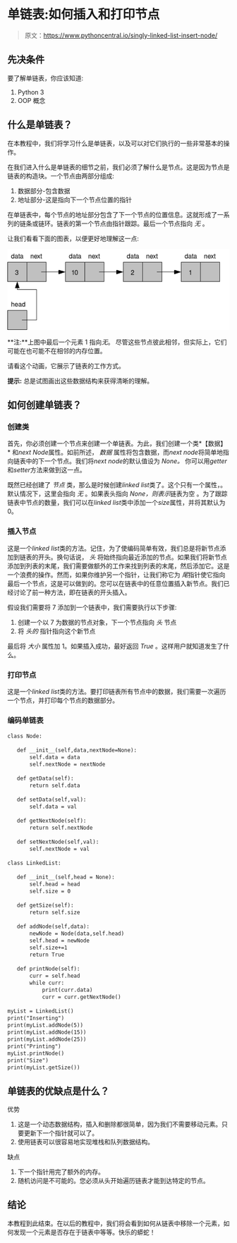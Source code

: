 # 单链表:如何插入和打印节点

> 原文：<https://www.pythoncentral.io/singly-linked-list-insert-node/>

## 先决条件

要了解单链表，你应该知道:

1.  Python 3
2.  OOP 概念

## 什么是单链表？

在本教程中，我们将学习什么是单链表，以及可以对它们执行的一些非常基本的操作。

在我们进入什么是单链表的细节之前，我们必须了解什么是节点。这是因为节点是链表的构造块。一个节点由两部分组成:

1.  数据部分-包含数据
2.  地址部分-这是指向下一个节点位置的指针

在单链表中，每个节点的地址部分包含了下一个节点的位置信息。这就形成了一系列的链条或链环。链表的第一个节点由指针跟踪。最后一个节点指向 *无* 。

让我们看看下面的图表，以便更好地理解这一点:

[![wordpress-hints-linked-list-google](img/139897d588480aff5e71f0c79e639752.png)](https://www.pythoncentral.io/wp-content/uploads/2017/08/wordpress-hints-linked-list-google.png)

**注:**上图中最后一个元素 1 指向*无*。 尽管这些节点彼此相邻，但实际上，它们可能在也可能不在相邻的内存位置。

请看这个动画，它展示了链表的工作方式。

**提示:** 总是试图画出这些数据结构来获得清晰的理解。

## 如何创建单链表？

### 创建类

首先，你必须创建一个节点来创建一个单链表。为此，我们创建一个类*【数据】* 和*next Node*属性。如前所述， *数据* 属性将包含数据，而*next node*将简单地指向链表中的下一个节点。我们将*next node*的默认值设为 *None。* 你可以用*getter*和*setter*方法来做到这一点。

既然已经创建了 *节点* 类，那么是时候创建*linked list*类了。这个只有一个属性，。默认情况下，这里会指向 *无* 。如果表头指向 *None，则表示*链表为空 。为了跟踪链表中节点的数量，我们可以在*linked list*类中添加一个*size*属性，并将其默认为 0。

### 插入节点

这是一个*linked list*类的方法。记住，为了使编码简单有效，我们总是将新节点添加到链表的开头。换句话说， *头* 将始终指向最近添加的节点。如果我们将新节点添加到列表的末尾，我们需要做额外的工作来找到列表的末尾，然后添加它。这是一个浪费的操作。然而，如果你维护另一个指针，让我们称它为 *尾*指针使它指向最后一个节点，这是可以做到的。您可以在链表中的任意位置插入新节点。我们已经讨论了前一种方法，即在链表的开头插入。

假设我们需要将 7 添加到一个链表中，我们需要执行以下步骤:

1.  创建一个以 7 为数据的节点对象，下一个节点指向 *头* 节点
2.  将 *头的* 指针指向这个新节点

最后将 *大小* 属性加 1。如果插入成功，最好返回 *True* 。这样用户就知道发生了什么。

### 打印节点

这是一个*linked list*类的方法。要打印链表所有节点中的数据，我们需要一次遍历一个节点，并打印每个节点的数据部分。

### 编码单链表

```
class Node:

   def __init__(self,data,nextNode=None):
       self.data = data
       self.nextNode = nextNode

   def getData(self):
       return self.data

   def setData(self,val):
       self.data = val

   def getNextNode(self):
       return self.nextNode

   def setNextNode(self,val):
       self.nextNode = val

class LinkedList:

   def __init__(self,head = None):
       self.head = head
       self.size = 0

   def getSize(self):
       return self.size

   def addNode(self,data):
       newNode = Node(data,self.head)
       self.head = newNode
       self.size+=1
       return True

   def printNode(self):
       curr = self.head
       while curr:
           print(curr.data)
           curr = curr.getNextNode()

myList = LinkedList()
print("Inserting")
print(myList.addNode(5))
print(myList.addNode(15))
print(myList.addNode(25))
print("Printing")
myList.printNode()
print("Size")
print(myList.getSize())
```

## 单链表的优缺点是什么？

优势

1.  这是一个动态数据结构，插入和删除都很简单，因为我们不需要移动元素。只要更新下一个指针就可以了。
2.  使用链表可以很容易地实现堆栈和队列数据结构。

缺点

1.  下一个指针用完了额外的内存。
2.  随机访问是不可能的。您必须从头开始遍历链表才能到达特定的节点。

## 结论

本教程到此结束。在以后的教程中，我们将会看到如何从链表中移除一个元素，如何发现一个元素是否存在于链表中等等。快乐的蟒蛇！
